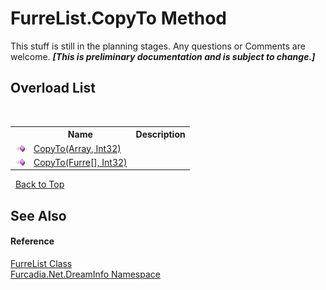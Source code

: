 # FurreList.CopyTo Method 
This stuff is still in the planning stages. Any questions or Comments are welcome. _**\[This is preliminary documentation and is subject to change.\]**_


## Overload List
&nbsp;<table><tr><th></th><th>Name</th><th>Description</th></tr><tr><td>![Public method](media/pubmethod.gif "Public method")</td><td><a href="M_Furcadia_Net_DreamInfo_FurreList_CopyTo_1">CopyTo(Array, Int32)</a></td><td></td></tr><tr><td>![Public method](media/pubmethod.gif "Public method")</td><td><a href="M_Furcadia_Net_DreamInfo_FurreList_CopyTo">CopyTo(Furre[], Int32)</a></td><td></td></tr></table>&nbsp;
<a href="#furrelist.copyto-method">Back to Top</a>

## See Also


#### Reference
<a href="T_Furcadia_Net_DreamInfo_FurreList">FurreList Class</a><br /><a href="N_Furcadia_Net_DreamInfo">Furcadia.Net.DreamInfo Namespace</a><br />